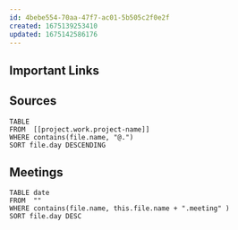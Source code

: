 ```yaml
---
id: 4bebe554-70aa-47f7-ac01-5b505c2f0e2f
created: 1675139253410
updated: 1675142586176
---
```



## Important Links


## Sources

```dataview
TABLE
FROM  [[project.work.project-name]]
WHERE contains(file.name, "@.")
SORT file.day DESCENDING
```


## Meetings
```dataview
TABLE date
FROM  ""
WHERE contains(file.name, this.file.name + ".meeting" )
SORT file.day DESC
```



